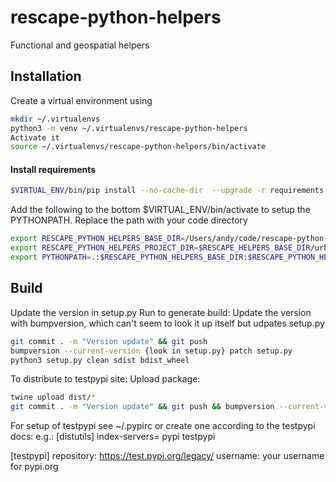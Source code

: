 # rescape-python-helpers
Functional and geospatial helpers

## Installation

Create a virtual environment using
```bash
mkdir ~/.virtualenvs
python3 -m venv ~/.virtualenvs/rescape-python-helpers
Activate it
source ~/.virtualenvs/rescape-python-helpers/bin/activate
```

#### Install requirements
```bash
$VIRTUAL_ENV/bin/pip install --no-cache-dir  --upgrade -r requirements.txt
```

Add the following to the bottom $VIRTUAL_ENV/bin/activate to setup the PYTHONPATH.
Replace the path with your code directory

```bash
export RESCAPE_PYTHON_HELPERS_BASE_DIR=/Users/andy/code/rescape-python-helpers
export RESCAPE_PYTHON_HELPERS_PROJECT_DIR=$RESCAPE_HELPERS_BASE_DIR/urbinsight
export PYTHONPATH=.:$RESCAPE_PYTHON_HELPERS_BASE_DIR:$RESCAPE_PYTHON_HELPERS_PROJECT_DIR
```

## Build

Update the version in setup.py
Run to generate build:
Update the version with bumpversion, which can't seem to look it up itself but udpates setup.py

```bash
git commit . -m "Version update" && git push
bumpversion --current-version {look in setup.py} patch setup.py
python3 setup.py clean sdist bdist_wheel
```

To distribute to testpypi site:
Upload package:

```bash
twine upload dist/*
git commit . -m "Version update" && git push && bumpversion --current-version {look in setup.py} patch setup.py && python3 setup.py clean sdist bdist_wheel && twine upload dist/*
```

For setup of testpypi see ~/.pypirc or create one according to the testpypi docs:
e.g.:
[distutils]
index-servers=
    pypi
    testpypi

[testpypi]
repository: https://test.pypi.org/legacy/
username: your username for pypi.org
